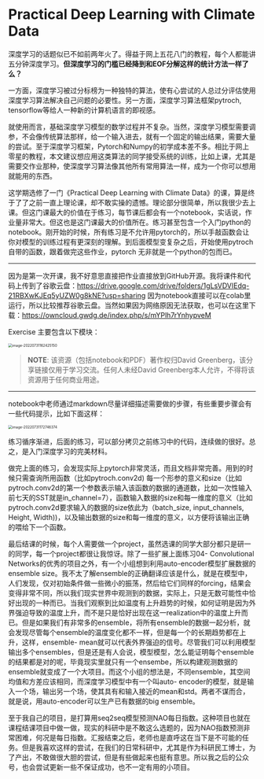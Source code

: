 # Practical Deep Learning with Climate Data

深度学习的话题似已不如前两年火了。得益于网上五花八门的教程，每个人都能讲五分钟深度学习。**但深度学习的门槛已经降到和EOF分解这样的统计方法一样了么？**

一方面，深度学习被过分标榜为一种独特的算法，使有心尝试的人总过分评估使用深度学习算法解决自己问题的必要性。另一方面，深度学习算法框架pytroch, tensorflow等给人一种新的计算机语言的即视感。

就使用而言，基础深度学习模型的数学过程并不复杂。当然，深度学习模型需要调参，不会像传统算法那样，给一个输入进去，就有一个固定的输出结果，需要大量的尝试。至于深度学习框架，Pytorch和Numpy的初学成本差不多。相比于网上零星的教程，本文建议想应用这类算法的同学接受系统的训练，比如上课，尤其是需要交作业那种，使深度学习算法像其他所有常用算法一样，成为一个你可以想用就能用的东西。

这学期选修了一门《Practical Deep Learning with Climate Data》的课，算是终于了了之前一直上理论课，却不敢实操的遗憾。理论部分很简单，所以我很少去上课。但这门课最大的价值在于练习，每节课后都会有一个notebook，实话说，作业量非常大。但这也是这门课最大的价值所在。练习甚至包含一个入门python的notebook。刚开始的时候，所有练习是不允许用pytorch的，所以手敲函数会让你对模型的训练过程有更深刻的理解。到后面模型变复杂之后，开始使用pytroch自带的函数，跟着做完这些作业，pytorch 无非就是一个python的包而已。

-----

因为是第一次开课，我不好意思直接把作业直接放到GitHub开源。我将课件和代码上传到了谷歌云盘：https://drive.google.com/drive/folders/1gLsVDVIEdq-21RBXwKJEq5yUZW0g8kNE?usp=sharing 因为notebook直接可以在colab里运行，所以比较推荐谷歌云盘。当然如果因为网络原因无法获取，也可以在这里下载：https://owncloud.gwdg.de/index.php/s/mYPlh7rYnhypveM 

Exercise 主要包含以下模块：

<img src="/Users/liuquan/Documents/wechat/deep_learning/img-code.png" alt="image-20220731162425150" style="zoom:50%;" />

> **NOTE**: 该资源（包括notebook和PDF）著作权归David Greenberg，该分享链接仅用于学习交流。任何人未经David Greenberg本人允许，不得将该资源用于任何商业用途。

----

notebook中老师通过markdown尽量详细描述需要做的步骤，有些重要步骤会有一些代码提示，比如下面这样：

<img src="/Users/liuquan/Documents/wechat/deep_learning/img_ex.png" alt="image-20220731172746374" style="zoom:50%;" />

练习循序渐进，后面的练习，可以部分拷贝之前练习中的代码，连续做的很好。总之，是入门深度学习的完美材料。

做完上面的练习，会发现实际上pytorch非常灵活，而且文档非常完善。用到的时候只需查询所用函数（比如pytroch.conv2d) 每一个形参的意义和size（比如pytroch.conv2d的第一个参数表示输入该函数的数据的通道数，比如一次性输入前七天的SST就是in_channel=7），函数输入数据的size和每一维度的意义（比如pytroch.conv2d要求输入的数据的size依此为（batch_size, input_channels, Height, Width))，以及输出数据的size和每一维度的意义，以方便将该输出正确的喂给下一个函数。

最后结课的时候，每个人需要做一个project，虽然选课的同学大部分都只是研一的同学，每一个project都很让我惊讶。除了一些扩展上面练习04- Convolutional Networks的优秀的项目之外，有一个小组想到利用auto-encoder模型扩展数据的ensemble size。我不太了解ensemble的正确翻译应该是什么，就是在模型中，人们发现，仅对初始条件做一些微小的振荡，然后给它们同样的forcing，结果会变得非常不同，所以我们现实世界中观测到的数据，实际上，只是无数可能性中恰好出现的一种而已。当我们观察到比如温度有上升趋势的时候，如何证明是因为外界强迫导致的温度上升，而不是只是恰好出现在这一realization中的温度上升而已。但是如果我们有非常多的ensemble，将所有ensemble的数据一起分析，就会发现尽管每个ensemble的温度变化都不一样，但是每一个的长期趋势都在上升，这样，ensemble- mean就可以代表外界强迫的信号。尽管我们可以利用模型输出多个ensembles，但是还是有人会说，模型模型，怎么能证明每个ensemble的结果都是对的呢，毕竟现实里就只有一个ensembe，所以构建观测数据的ensemble就变成了一个大项目。而这个小组的想法是，不同ensemble，其空间均值和方差应该相同，而深度学习模型中有一个叫auto- encoder的模型，就是输入一个场，输出另一个场，使其具有和输入接近的mean和std。两者不谋而合，就是说，用auto-encoder可以生产已有数据的big ensemble。

至于我自己的项目，是打算用seq2seq模型预测NAO每日指数。这种项目也就在课程结课项目中做一做，现实的科研中是不敢这么选题的，因为NAO指数预测非常困难，何况是每日指数。汇报结束之后，老师也是直呼这在当下是不可能的任务。但是我喜欢这样的尝试，在我们的日常科研中，尤其是作为科研民工博士，为了产出，不敢做很大胆的尝试，但是有些做起来也挺有意思。所以我之后的公众号，也会尝试更新一些不保证成功，也不一定有用的小项目。